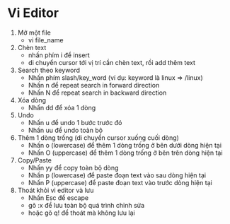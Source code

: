 # Vi Editor
1. Mở một file
    - vi file_name
2. Chèn text
    - nhấn phím i để insert
    - di chuyển cursor tới vị trí cần chèn text, rồi add thêm text
3. Search theo keyword
    - Nhấn phím slash/key_word (ví dụ: keyword là linux => /linux)
    - Nhấn n để repeat search in forward direction
    - Nhấn N để repeat search in backward direction
4. Xóa dòng
    - Nhấn dd để xóa 1 dòng
5. Undo
    - Nhấn u để undo 1 bước trước đó
    - Nhấn uu để undo toàn bộ
6. Thêm 1 dòng trống (di chuyển cursor xuống cuối dòng)
    - Nhấn o (lowercase) để thêm 1 dòng trống ở bên dưới dòng hiện tại
    - Nhấn O (uppercase) để thêm 1 dòng trống ở bên trên dòng hiện tại
7. Copy/Paste
    - Nhấn yy để copy toàn bộ dòng
    - Nhấn p (lowercase) để paste đoạn text vào sau dòng hiện tại
    - Nhấn P (uppercase) để paste đoạn text vào trước dòng hiện tại
8. Thoát khỏi vi editor và lưu
    - Nhấn Esc để escape
    - gõ :x để lưu toàn bộ quá trình chỉnh sửa
    - hoặc gõ q! để thoát mà không lưu lại
